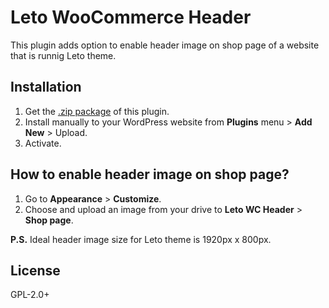 # Leto WooCommerce Header
This plugin adds option to enable header image on shop page of a website that is runnig Leto theme.

## Installation

1. Get the [.zip package](https://github.com/kharissulistiyo/leto-woocommerce-header/archive/main.zip) of this plugin.
2. Install manually to your WordPress website from **Plugins** menu > **Add New** > Upload.
3. Activate. 

## How to enable header image on shop page?

1. Go to **Appearance** > **Customize**.
2. Choose and upload an image from your drive to **Leto WC Header** > **Shop page**.

**P.S.** Ideal header image size for Leto theme is 1920px x 800px.

## License

GPL-2.0+
